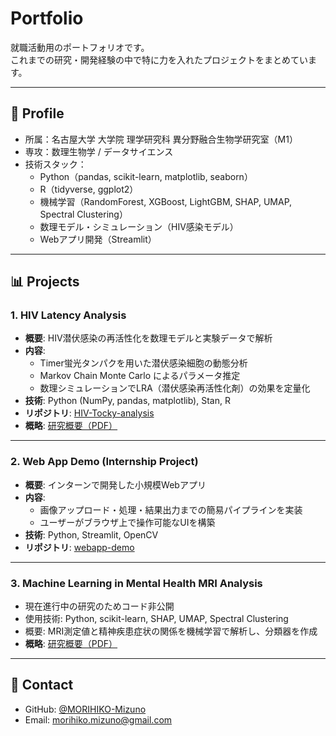 # Portfolio

就職活動用のポートフォリオです。  
これまでの研究・開発経験の中で特に力を入れたプロジェクトをまとめています。

---

## 👤 Profile
- 所属：名古屋大学 大学院 理学研究科 異分野融合生物学研究室（M1）
- 専攻：数理生物学 / データサイエンス
- 技術スタック：
  - Python（pandas, scikit-learn, matplotlib, seaborn）
  - R（tidyverse, ggplot2）
  - 機械学習（RandomForest, XGBoost, LightGBM, SHAP, UMAP, Spectral Clustering）
  - 数理モデル・シミュレーション（HIV感染モデル）
  - Webアプリ開発（Streamlit）

---

## 📊 Projects

### 1. HIV Latency Analysis
- **概要**: HIV潜伏感染の再活性化を数理モデルと実験データで解析
- **内容**:  
  - Timer蛍光タンパクを用いた潜伏感染細胞の動態分析  
  - Markov Chain Monte Carlo によるパラメータ推定  
  - 数理シミュレーションでLRA（潜伏感染再活性化剤）の効果を定量化
- **技術**: Python (NumPy, pandas, matplotlib), Stan, R
- **リポジトリ**: [HIV-Tocky-analysis](https://github.com/username/HIV-Tocky-analysis)  
- **概略**: [研究概要（PDF）](slides/研究概要.pdf)

---

### 2. Web App Demo (Internship Project)
- **概要**: インターンで開発した小規模Webアプリ
- **内容**:  
  - 画像アップロード・処理・結果出力までの簡易パイプラインを実装  
  - ユーザーがブラウザ上で操作可能なUIを構築
- **技術**: Python, Streamlit, OpenCV
- **リポジトリ**: [webapp-demo](https://github.com/username/webapp-demo)

---

### 3. Machine Learning in Mental Health MRI Analysis
- 現在進行中の研究のためコード非公開
- 使用技術: Python, scikit-learn, SHAP, UMAP, Spectral Clustering
- 概要: MRI測定値と精神疾患症状の関係を機械学習で解析し、分類器を作成
- **概略**: [研究概要（PDF）](slides/研究概要.pdf)

---

## 💬 Contact
- GitHub: [@MORIHIKO-Mizuno](https://github.com/MORIHIKO-Mizuno)  
- Email: morihiko.mizuno@gmail.com  
